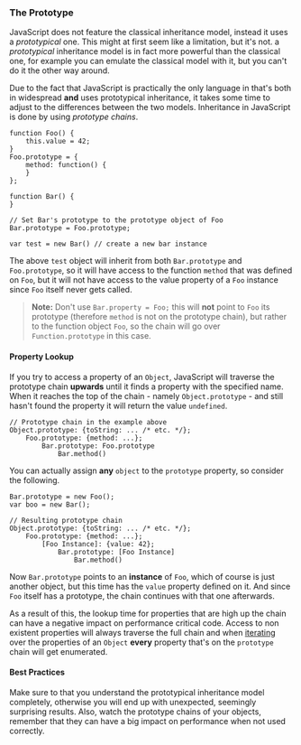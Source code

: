 ### The Prototype

JavaScript does not feature the classical inheritance model, instead it uses a 
*prototypical* one. This might at first seem like a limitation, but it's not. a 
*prototypical* inheritance model is in fact more powerful than the classical
one, for example you can emulate the classical model with it, but you can't do it
the other way around.

Due to the fact that JavaScript is practically the only language in that's both in
widespread **and** uses prototypical inheritance, it takes some time to adjust
to the differences between the two models. Inheritance in JavaScript is done by
using *prototype chains*.

    function Foo() {
        this.value = 42;
    }
    Foo.prototype = {
        method: function() {
        }
    };

    function Bar() {
    }

    // Set Bar's prototype to the prototype object of Foo
    Bar.prototype = Foo.prototype;

    var test = new Bar() // create a new bar instance

The above `test` object will inherit from both `Bar.prototype` and
`Foo.prototype`, so it will have access to the function `method` that was defined
on `Foo`, but it will not have access to the value property of a `Foo` instance
since `Foo` itself never gets called.  

> **Note:** Don't use `Bar.property = Foo;` this will **not** point to `Foo` its
> prototype (therefore `method` is not on the prototype chain), but rather to the 
> function object `Foo`, so the chain will go over `Function.prototype` in this 
> case.

#### Property Lookup

If you try to access a property of an `Object`, JavaScript will traverse the
prototype chain **upwards** until it finds a property with the specified name.
When it reaches the top of the chain - namely `Object.prototype` - and still
hasn't found the property it will return the value `undefined`.

    // Prototype chain in the example above
    Object.prototype: {toString: ... /* etc. */};
        Foo.prototype: {method: ...};
            Bar.prototype: Foo.prototype
                Bar.method()

You can actually assign **any** `object` to the `prototype` property, so consider
the following.

    Bar.prototype = new Foo();
    var boo = new Bar();

    // Resulting prototype chain
    Object.prototype: {toString: ... /* etc. */};
        Foo.prototype: {method: ...};
            [Foo Instance]: {value: 42};
                Bar.prototype: [Foo Instance]
                    Bar.method()

Now `Bar.prototype` points to an **instance** of `Foo`, which of course is just
another object, but this time has the `value` property defined on it. And since 
`Foo` itself has a prototype, the chain continues with that one afterwards.

As a result of this, the lookup time for properties that are high up the chain 
can have a negative impact on performance critical code. Access to non existent
properties will always traverse the full chain and when 
[iterating](#the-for-in-loop) over the properties of an `Object` **every** 
property that's on the `prototype` chain will get enumerated.

#### Best Practices
Make sure to that you understand the prototypical inheritance model completely,
otherwise you will end up with unexpected, seemingly surprising results. Also,
watch the prototype chains of your objects, remember that they can have a big
impact on performance when not used correctly.

